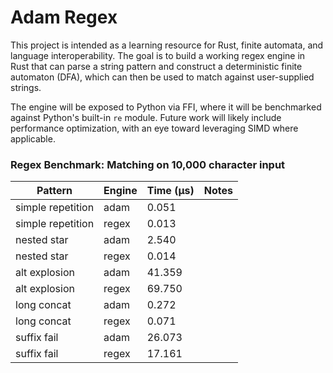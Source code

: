 # Adam Regex

This project is intended as a learning resource for Rust, finite automata, and language interoperability. The goal is to build a working regex engine in Rust that can parse a string pattern and construct a deterministic finite automaton (DFA), which can then be used to match against user-supplied strings.

The engine will be exposed to Python via FFI, where it will be benchmarked against Python's built-in `re` module. Future work will likely include performance optimization, with an eye toward leveraging SIMD where applicable.

### Regex Benchmark: Matching on 10,000 character input

| Pattern         | Engine        | Time (µs) | Notes |
|-----------------|---------------|-----------|-------|
| simple repetition | adam          |     0.051 |       |
| simple repetition | regex         |     0.013 |       |
| nested star     | adam          |     2.540 |       |
| nested star     | regex         |     0.014 |       |
| alt explosion   | adam          |    41.359 |       |
| alt explosion   | regex         |    69.750 |       |
| long concat     | adam          |     0.272 |       |
| long concat     | regex         |     0.071 |       |
| suffix fail     | adam          |    26.073 |       |
| suffix fail     | regex         |    17.161 |       |
